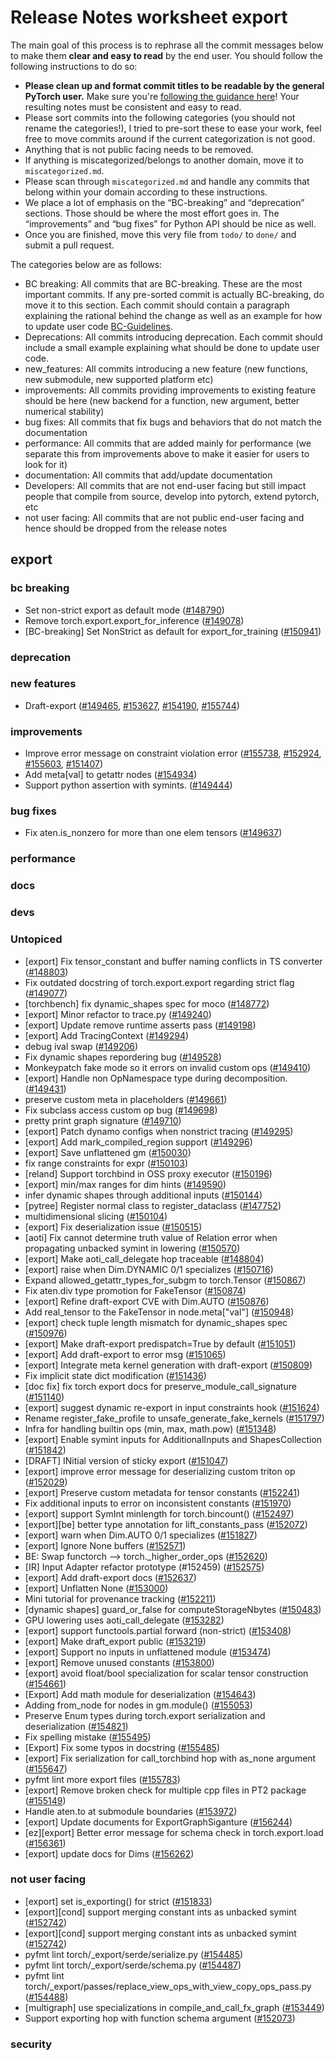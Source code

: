 
# Release Notes worksheet export

The main goal of this process is to rephrase all the commit messages below to make them **clear and easy to read** by the end user. You should follow the following instructions to do so:

* **Please clean up and format commit titles to be readable by the general PyTorch user.** Make sure you're [following the guidance here](https://docs.google.com/document/d/14OmgGBr1w6gl1VO47GGGdwrIaUNr92DFhQbY_NEk8mQ/edit)! Your resulting notes must be consistent and easy to read.
* Please sort commits into the following categories (you should not rename the categories!), I tried to pre-sort these to ease your work, feel free to move commits around if the current categorization is not good.
* Anything that is not public facing needs to be removed.
* If anything is miscategorized/belongs to another domain, move it to `miscategorized.md`.
* Please scan through `miscategorized.md` and handle any commits that belong within your domain according to these instructions.
* We place a lot of emphasis on the “BC-breaking” and “deprecation” sections. Those should be where the most effort goes in. The “improvements” and “bug fixes” for Python API should be nice as well.
* Once you are finished, move this very file from `todo/` to `done/` and submit a pull request.

The categories below are as follows:

* BC breaking: All commits that are BC-breaking. These are the most important commits. If any pre-sorted commit is actually BC-breaking, do move it to this section. Each commit should contain a paragraph explaining the rational behind the change as well as an example for how to update user code [BC-Guidelines](https://docs.google.com/document/d/14OmgGBr1w6gl1VO47GGGdwrIaUNr92DFhQbY_NEk8mQ/edit#heading=h.a9htwgvvec1m).
* Deprecations: All commits introducing deprecation. Each commit should include a small example explaining what should be done to update user code.
* new_features: All commits introducing a new feature (new functions, new submodule, new supported platform etc)
* improvements: All commits providing improvements to existing feature should be here (new backend for a function, new argument, better numerical stability)
* bug fixes: All commits that fix bugs and behaviors that do not match the documentation
* performance: All commits that are added mainly for performance (we separate this from improvements above to make it easier for users to look for it)
* documentation: All commits that add/update documentation
* Developers: All commits that are not end-user facing but still impact people that compile from source, develop into pytorch, extend pytorch, etc
* not user facing: All commits that are not public end-user facing and hence should be dropped from the release notes

## export
### bc breaking
- Set non-strict export as default mode ([#148790](https://github.com/pytorch/pytorch/pull/148790))
- Remove torch.export.export_for_inference ([#149078](https://github.com/pytorch/pytorch/pull/149078))
- [BC-breaking] Set NonStrict as default for export_for_training ([#150941](https://github.com/pytorch/pytorch/pull/150941))
### deprecation
### new features
- Draft-export ([#149465](https://github.com/pytorch/pytorch/pull/149465), [#153627](https://github.com/pytorch/pytorch/pull/153627), [#154190](https://github.com/pytorch/pytorch/pull/154190), [#155744](https://github.com/pytorch/pytorch/pull/155744))

### improvements
- Improve error message on constraint violation error ([#155738](https://github.com/pytorch/pytorch/pull/155738), [#152924](https://github.com/pytorch/pytorch/pull/152924), [#155603](https://github.com/pytorch/pytorch/pull/155603), [#151407](https://github.com/pytorch/pytorch/pull/151407))
- Add meta[val] to getattr nodes ([#154934](https://github.com/pytorch/pytorch/pull/154934))
- Support python assertion with symints. ([#149444](https://github.com/pytorch/pytorch/pull/149444))

### bug fixes
- Fix aten.is_nonzero for more than one elem tensors ([#149637](https://github.com/pytorch/pytorch/pull/149637))

### performance
### docs
### devs
### Untopiced
- [export] Fix tensor_constant and buffer naming conflicts in TS converter ([#148803](https://github.com/pytorch/pytorch/pull/148803))
- Fix outdated docstring of torch.export.export regarding strict flag ([#149077](https://github.com/pytorch/pytorch/pull/149077))
- [torchbench] fix dynamic_shapes spec for moco ([#148772](https://github.com/pytorch/pytorch/pull/148772))
- [export] Minor refactor to trace.py ([#149240](https://github.com/pytorch/pytorch/pull/149240))
- [export] Update remove runtime asserts pass ([#149198](https://github.com/pytorch/pytorch/pull/149198))
- [export] Add TracingContext ([#149294](https://github.com/pytorch/pytorch/pull/149294))
- debug ival swap ([#149206](https://github.com/pytorch/pytorch/pull/149206))
- Fix dynamic shapes repordering bug ([#149528](https://github.com/pytorch/pytorch/pull/149528))
- Monkeypatch fake mode so it errors on invalid custom ops ([#149410](https://github.com/pytorch/pytorch/pull/149410))
- [export] Handle non OpNamespace type during decomposition. ([#149431](https://github.com/pytorch/pytorch/pull/149431))
- preserve custom meta in placeholders ([#149661](https://github.com/pytorch/pytorch/pull/149661))
- Fix subclass access custom op bug ([#149698](https://github.com/pytorch/pytorch/pull/149698))
- pretty print graph signature ([#149710](https://github.com/pytorch/pytorch/pull/149710))
- [export] Patch dynamo configs when nonstrict tracing ([#149295](https://github.com/pytorch/pytorch/pull/149295))
- [export] Add mark_compiled_region support ([#149296](https://github.com/pytorch/pytorch/pull/149296))
- [export] Save unflattened gm ([#150030](https://github.com/pytorch/pytorch/pull/150030))
- fix range constraints for expr ([#150103](https://github.com/pytorch/pytorch/pull/150103))
- [reland] Support torchbind in OSS proxy executor ([#150196](https://github.com/pytorch/pytorch/pull/150196))
- [export] min/max ranges for dim hints ([#149590](https://github.com/pytorch/pytorch/pull/149590))
- infer dynamic shapes through additional inputs ([#150144](https://github.com/pytorch/pytorch/pull/150144))
- [pytree] Register normal class to register_dataclass ([#147752](https://github.com/pytorch/pytorch/pull/147752))
- multidimensional slicing ([#150104](https://github.com/pytorch/pytorch/pull/150104))
- [export] Fix deserialization issue ([#150515](https://github.com/pytorch/pytorch/pull/150515))
- [aoti] Fix  cannot determine truth value of Relation error when propagating unbacked symint in lowering ([#150570](https://github.com/pytorch/pytorch/pull/150570))
- [export] Make aoti_call_delegate hop traceable ([#148804](https://github.com/pytorch/pytorch/pull/148804))
- [export] raise when Dim.DYNAMIC 0/1 specializes ([#150716](https://github.com/pytorch/pytorch/pull/150716))
- Expand allowed_getattr_types_for_subgm to torch.Tensor ([#150867](https://github.com/pytorch/pytorch/pull/150867))
- Fix aten.div type promotion for FakeTensor ([#150874](https://github.com/pytorch/pytorch/pull/150874))
- [export] Refine draft-export CVE with Dim.AUTO ([#150876](https://github.com/pytorch/pytorch/pull/150876))
- Add real_tensor to the FakeTensor in node.meta["val"] ([#150948](https://github.com/pytorch/pytorch/pull/150948))
- [export] check tuple length mismatch for dynamic_shapes spec ([#150976](https://github.com/pytorch/pytorch/pull/150976))
- [export] Make draft-export predispatch=True by default ([#151051](https://github.com/pytorch/pytorch/pull/151051))
- [export] Add draft-export to error msg ([#151065](https://github.com/pytorch/pytorch/pull/151065))
- [export] Integrate meta kernel generation with draft-export ([#150809](https://github.com/pytorch/pytorch/pull/150809))
- Fix implicit state dict modification ([#151436](https://github.com/pytorch/pytorch/pull/151436))
- [doc fix] fix torch export docs for preserve_module_call_signature ([#151140](https://github.com/pytorch/pytorch/pull/151140))
- [export] suggest dynamic re-export in input constraints hook ([#151624](https://github.com/pytorch/pytorch/pull/151624))
- Rename register_fake_profile to unsafe_generate_fake_kernels ([#151797](https://github.com/pytorch/pytorch/pull/151797))
- Infra for handling builtin ops (min, max, math.pow) ([#151348](https://github.com/pytorch/pytorch/pull/151348))
- [export] Enable symint inputs for AdditionalInputs and ShapesCollection ([#151842](https://github.com/pytorch/pytorch/pull/151842))
- [DRAFT] INitial version of sticky export ([#151047](https://github.com/pytorch/pytorch/pull/151047))
- [export] improve error message for deserializing custom triton op ([#152029](https://github.com/pytorch/pytorch/pull/152029))
- [export] Preserve custom metadata for tensor constants ([#152241](https://github.com/pytorch/pytorch/pull/152241))
- Fix additional inputs to error on inconsistent constants ([#151970](https://github.com/pytorch/pytorch/pull/151970))
- [export] support SymInt minlength for torch.bincount() ([#152497](https://github.com/pytorch/pytorch/pull/152497))
- [export][be] better type annotation for lift_constants_pass ([#152072](https://github.com/pytorch/pytorch/pull/152072))
- [export] warn when Dim.AUTO 0/1 specializes ([#151827](https://github.com/pytorch/pytorch/pull/151827))
- [export] Ignore None buffers ([#152571](https://github.com/pytorch/pytorch/pull/152571))
- BE: Swap functorch --> torch._higher_order_ops ([#152620](https://github.com/pytorch/pytorch/pull/152620))
- [IR] Input Adapter refactor prototype (#152459) ([#152575](https://github.com/pytorch/pytorch/pull/152575))
- [export] Add draft-export docs ([#152637](https://github.com/pytorch/pytorch/pull/152637))
- [export] Unflatten None ([#153000](https://github.com/pytorch/pytorch/pull/153000))
- Mini tutorial for provenance tracking ([#152211](https://github.com/pytorch/pytorch/pull/152211))
- [dynamic shapes] guard_or_false for computeStorageNbytes ([#150483](https://github.com/pytorch/pytorch/pull/150483))
- GPU lowering uses aoti_call_delegate ([#153282](https://github.com/pytorch/pytorch/pull/153282))
- [export] support functools.partial forward (non-strict) ([#153408](https://github.com/pytorch/pytorch/pull/153408))
- [export] Make draft_export public ([#153219](https://github.com/pytorch/pytorch/pull/153219))
- [export] Support no inputs in unflattened module ([#153474](https://github.com/pytorch/pytorch/pull/153474))
- [export] Remove unused constants ([#153800](https://github.com/pytorch/pytorch/pull/153800))
- [export] avoid float/bool specialization for scalar tensor construction ([#154661](https://github.com/pytorch/pytorch/pull/154661))
- [Export] Add math module for deserialization ([#154643](https://github.com/pytorch/pytorch/pull/154643))
- Adding from_node for nodes in gm.module() ([#155053](https://github.com/pytorch/pytorch/pull/155053))
- Preserve Enum types during torch.export serialization and deserialization ([#154821](https://github.com/pytorch/pytorch/pull/154821))
- Fix spelling mistake ([#155495](https://github.com/pytorch/pytorch/pull/155495))
- [Export] Fix some typos in docstring ([#155485](https://github.com/pytorch/pytorch/pull/155485))
- [export] Fix serialization for call_torchbind hop with as_none argument ([#155647](https://github.com/pytorch/pytorch/pull/155647))
- pyfmt lint more export files ([#155783](https://github.com/pytorch/pytorch/pull/155783))
- [export] Remove broken check for multiple cpp files in PT2 package ([#155149](https://github.com/pytorch/pytorch/pull/155149))
- Handle aten.to at submodule boundaries  ([#153972](https://github.com/pytorch/pytorch/pull/153972))
- [export] Update documents for ExportGraphSiganture ([#156244](https://github.com/pytorch/pytorch/pull/156244))
- [ez][export] Better error message for schema check in torch.export.load ([#156361](https://github.com/pytorch/pytorch/pull/156361))
- [export] update docs for Dims ([#156262](https://github.com/pytorch/pytorch/pull/156262))
### not user facing
- [export] set is_exporting() for strict ([#151833](https://github.com/pytorch/pytorch/pull/151833))
- [export][cond] support merging constant ints as unbacked symint ([#152742](https://github.com/pytorch/pytorch/pull/152742))
- [export][cond] support merging constant ints as unbacked symint ([#152742](https://github.com/pytorch/pytorch/pull/152742))
- pyfmt lint torch/_export/serde/serialize.py ([#154485](https://github.com/pytorch/pytorch/pull/154485))
- pyfmt lint  torch/_export/serde/schema.py ([#154487](https://github.com/pytorch/pytorch/pull/154487))
- pyfmt lint torch/_export/passes/replace_view_ops_with_view_copy_ops_pass.py ([#154488](https://github.com/pytorch/pytorch/pull/154488))
- [multigraph] use specializations in compile_and_call_fx_graph ([#153449](https://github.com/pytorch/pytorch/pull/153449))
- Support exporting hop with function schema argument ([#152073](https://github.com/pytorch/pytorch/pull/152073))
### security
